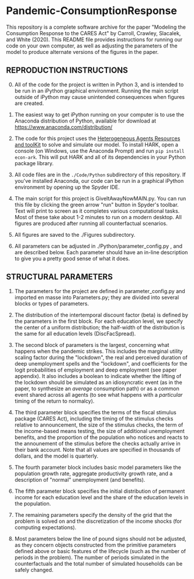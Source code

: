 # Pandemic-ConsumptionResponse
 
This repository is a complete software archive for the paper "Modeling the Consumption
Response to the CARES Act" by Carroll, Crawley, Slacalek, and White (2020).  This README file
provides instructions for running our code on your own computer, as well as adjusting the parameters of the model to produce alternate versions of the figures in the paper.

## REPRODUCTION INSTRUCTIONS

0. All of the code for the project is written in Python 3, and is intended to be run in an
iPython graphical environment.  Running the main script outside of iPython may cause unintended
consequences when figures are created.

1. The easiest way to get iPython running on your computer is to use the Anaconda distribution
of Python, available for download at https://www.anaconda.com/distribution/

2. The code for this project uses the [Heterogeneous Agents Resources and toolKit](http://github.com/econ-ark/HARK) to solve and simulate our model.  To install HARK, open a console (on Windows, use the Anaconda Prompt) and run `pip install econ-ark`.  This will put HARK and all of its dependencies in your Python package library.

3. All code files are in the `./Code/Python` subdirectory of this repository.  If you've installed
Anaconda, our code can be run in a graphical iPython environment by opening up the Spyder IDE.

4. The main script for this project is GiveItAwayNowMAIN.py.  You can run this file by clicking
the green arrow "run" button in Spyder's toolbar.  Text will print to screen as it completes
various computational tasks.  Most of these take about 1-2 minutes to run on a modern desktop.
All figures are produced after running all counterfactual scenarios.

5. All figures are saved to the ./Figures subdirectory.

6. All parameters can be adjusted in ./Python/parameter_config.py , and are described below.
Each parameter should have an in-line description to give you a pretty good sense of what it does.


## STRUCTURAL PARAMETERS

1. The parameters for the project are defined in parameter_config.py and imported en masse into
Parameters.py; they are divided into several blocks or types of parameters.

2. The distribution of the intertemporal discount factor (beta) is defined by the parameters in
the first block.  For each education level, we specify the center of a uniform distribution; the
half-width of the distribution is the same for all education levels (DiscFacSpread).

3. The second block of parameters is the largest, concerning what happens when the pandemic
strikes.  This includes the marginal utility scaling factor during the "lockdown", the real and
perceived duration of deep unemployment spells and the "lockdown", and coefficients for the logit
probabilities of employment and deep employment (see paper appendix).  It also includes a boolean
to indicate whether the lifting of the lockdown should be simulated as an idiosyncratic event
(as in the paper, to synthesize an *average* consumption path) or as a common event shared across
all agents (to see what happens with a *particular* timing of the return to normalcy).

4. The third parameter block specifies the terms of the fiscal stimulus package (CARES Act), including the timing of the stimulus checks relative to announcement, the size of the stimulus checks,
the term of the income-based means testing, the size of additional unemployment benefits, and the
proportion of the population who notices and reacts to the announement of the stimulus before the
checks actually arrive in their bank account.  Note that all values are specified in thousands of
dollars, and the model is quarterly.

5. The fourth parameter block includes basic model parameters like the population growth rate,
aggregate productivity growth rate, and a description of "normal" unemployment (and benefits).

6. The fifth parameter block specifies the initial distribution of permanent income for each education level and the share of the education levels in the population.

7. The remaining parameters specify the density of the grid that the problem is solved on and the
discretization of the income shocks (for computing expectations).

8. Most parameters below the line of pound signs should not be adjusted, as they concern objects
constructed from the primitive parameters defined above or basic features of the lifecycle (such
as the number of periods in the problem).  The number of periods simulated in the counterfactuals
and the total number of simulated households can be safely changed.
